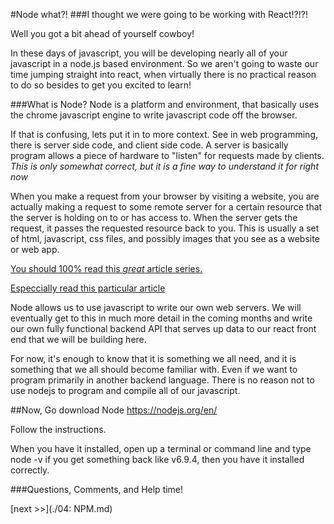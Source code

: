#Node what?!
###I thought we were going to be working with React!?!?!

Well you got a bit ahead of yourself cowboy!

In these days of javascript, you will be developing nearly all of your javascript in a node.js based environment. So we aren't going to waste our time jumping straight into react, when virtually there is no practical reason to do so besides to get you excited to learn!

###What is Node?
Node is a platform and environment, that basically uses the chrome javascript engine to write javascript code off the browser.

If that is confusing, lets put it in to more context. See in web programming, there is server side code, and client side code. A server is basically program allows a piece of hardware to "listen" for requests made by clients.
*This is only somewhat correct, but it is a fine way to understand it for right now*

When you make a request from your browser by visiting a website, you are actually making a request to some remote server for a certain resource that the server is holding on to or has access to. When the server gets the request, it passes the requested resource back to you. This is usually a set of html, javascript, css files, and possibly images that you see as a website or web app.

[You should 100% read this *great* article series.](https://developer.mozilla.org/en-US/docs/Learn/Server-side/)

[Especcially read this particular article](https://developer.mozilla.org/en-US/docs/Learn/Server-side/First_steps/Introduction)

Node allows us to use javascript to write our own web servers. We will eventually get to this in much more detail in the coming months and write our own fully functional backend API that serves up data to our react front end that we will be building here.

For now, it's enough to know that it is something we all need, and it is something that we all should become familiar with. Even if we want to program primarily in another backend language. There is no reason not to use nodejs to program and compile all of our javascript.

##Now, Go download Node
https://nodejs.org/en/

Follow the instructions.

When you have it installed, open up a terminal or command line and type node -v if you get something back like v6.9.4, then you have it installed correctly.

###Questions, Comments, and Help time!

[next >>](./04: NPM.md)
